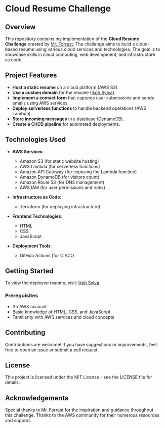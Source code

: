 # Cloud Resume Challenge

## Overview

This repository contains my implementation of the **Cloud Resume Challenge** created by [Mr. Forrest]([https://www.youtube.com/watch?v=1u1K6j2C3aE](https://cloudresumechallenge.dev/docs/contribute/)). The challenge aims to build a cloud-based resume using various cloud services and technologies. The goal is to showcase skills in cloud computing, web development, and infrastructure as code.

## Project Features

- **Host a static resume** on a cloud platform (AWS S3).
- **Use a custom domain** for the resume ([Ikoh Sylva](http://ikohsylva.net.ng)).
- **Implement a contact form** that captures user submissions and sends emails using AWS services.
- **Deploy serverless functions** to handle backend operations (AWS Lambda).
- **Store incoming messages** in a database (DynamoDB).
- **Create a CI/CD pipeline** for automated deployments.

## Technologies Used

- **AWS Services**:
  - Amazon S3 (for static website hosting)
  - AWS Lambda (for serverless functions)
  - Amazon API Gateway (for exposing the Lambda function)
  - Amazon DynamoDB (for visitors count)
  - Amazon Route 53 (for DNS management)
  - AWS IAM (for user permissions and roles)

- **Infrastructure as Code**:
  - Terraform (for deploying infrastructure)

- **Frontend Technologies**:
  - HTML
  - CSS
  - JavaScript

- **Deployment Tools**:
  - GitHub Actions (for CI/CD)

## Getting Started

To view the deployed resume, visit: [Ikoh Sylva](http://ikohsylva.net.ng)

### Prerequisites

- An AWS account
- Basic knowledge of HTML, CSS, and JavaScript
- Familiarity with AWS services and cloud concepts

## Contributing
Contributions are welcome! If you have suggestions or improvements, feel free to open an issue or submit a pull request.

## License
This project is licensed under the MIT License - see the LICENSE file for details.

## Acknowledgements
Special thanks to [Mr. Forrest]([https://www.youtube.com/watch?v=1u1K6j2C3aE](https://cloudresumechallenge.dev/docs/contribute/)) for the inspiration and guidance throughout this challenge.
Thanks to the AWS community for their numerous resources and support.
   

   
